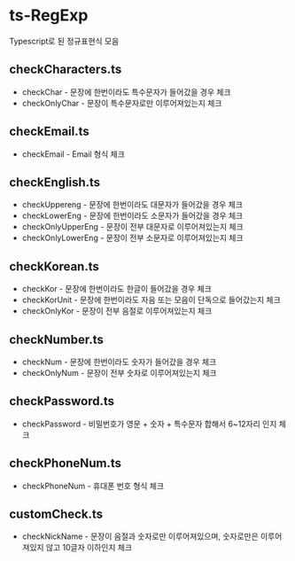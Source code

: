 # ts-RegExp
Typescript로 된 정규표현식 모음

## checkCharacters.ts
- checkChar - 문장에 한번이라도 특수문자가 들어갔을 경우 체크
- checkOnlyChar - 문장이 특수문자로만 이루어져있는지 체크

## checkEmail.ts
- checkEmail - Email 형식 체크

## checkEnglish.ts
- checkUppereng - 문장에 한번이라도 대문자가 들어갔을 경우 체크
- checkLowerEng - 문장에 한번이라도 소문자가 들어갔을 경우 체크
- checkOnlyUpperEng - 문장이 전부 대문자로 이루어져있는지 체크
- checkOnlyLowerEng - 문장이 전부 소문자로 이루어져있는지 체크

## checkKorean.ts
- checkKor - 문장에 한번이라도 한글이 들어갔을 경우 체크
- checkKorUnit - 문장에 한번이라도 자음 또는 모음이 단독으로 들어갔는지 체크
- checkOnlyKor - 문장이 전부 음절로 이루어져있는지 체크

## checkNumber.ts
- checkNum - 문장에 한번이라도 숫자가 들어갔을 경우 체크
- checkOnlyNum - 문장이 전부 숫자로 이루어져있는지 체크

## checkPassword.ts
- checkPassword - 비밀번호가 영문 + 숫자 + 특수문자 합해서 6~12자리 인지 체크

## checkPhoneNum.ts
- checkPhoneNum - 휴대폰 번호 형식 체크

## customCheck.ts
- checkNickName - 문장이 음절과 숫자로만 이루어져있으며, 숫자로만은 이루어져있지 않고 10글자 이하인지 체크
